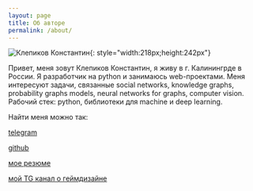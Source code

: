```yaml
---
layout: page
title: Об авторе
permalink: /about/
---
```


![Клепиков Константин](../assets/img/avatar7.jpg){: style="width:218px;height:242px"}

Привет, меня зовут Клепиков Константин, я живу в г. Калинингрде в России. Я разработчик на python и занимаюсь web-проектами. Меня интересуют задачи, связанные social networks, knowledge graphs, probability graphs models, neural networks for graphs, computer vision. Рабочий стек: python, библиотеки для machine и deep learning.

Найти меня можно так:

[telegram](https://t.me/KlepikovKonstantin "telegram")

[github](https://github.com/KonstantinKlepikov "github")

[мое резюме](../assets/public.pdf "мое резюме")

[мой TG канал о геймдизайне](https://t.me/GamedevJourney "gamedev journey")
